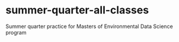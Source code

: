 # summer-quarter-all-classes
Summer quarter practice for Masters of Environmental Data Science program

